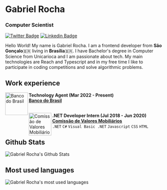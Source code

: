 # Gabriel Rocha

### Computer Scientist

[![Twitter Badge](https://img.shields.io/badge/-@gabrielrochamd-1da1f2?style=flat-square&labelColor=1da1f2&logo=twitter&logoColor=white&link=https://twitter.com/gabrielrochamd)](https://twitter.com/gabrielrochamd)
[![Linkedin Badge](https://img.shields.io/badge/-Gabriel%20Rocha-0e76a8?style=flat-square&labelColor=0e76a8&logo=Linkedin&logoColor=white&link=https://www.linkedin.com/in/gabrielrochamd/)](https://www.linkedin.com/in/gabrielrochamd/)

Hello World! My name is Gabriel Rocha. I am a frontend developer from **São Gonçalo**:brazil: living in **Brasília**:brazil:. I have Bachelor's degree in Computer Science from Unicarioca and I am passionate about tech. My main technologies are Reach and Typescript and in my free time I like to participate in coding competitions and solve algorithmic problems.

## Work experience
[<img align="left" alt="Banco do Brasil" src="https://pbs.twimg.com/profile_images/1509649873817288709/5iDS0EdZ_400x400.jpg" width="72" />](https://www.bb.com.br)

**Technology Agent (Mar 2022 - Present)**  
[**Banco do Brasil**](https://www.bb.com.br)  
<br />

[<img align="left" alt="Comissão de Valores Mobiliários" src="https://pbs.twimg.com/profile_images/1477289300043706370/eJ9qSZP5_400x400.jpg" width="72" />](https://www.gov.br/cvm)

**.NET Developer Intern (Jul 2018 - Jun 2020)**          
[**Comissão de Valores Mobiliários**](https://www.gov.br/cvm)  
`.NET` `C#` `Visual Basic .NET` `Javascript` `CSS` `HTML`

## Github Stats
![Gabriel Rocha's Github Stats](https://github-readme-stats.vercel.app/api?username=gabrielrochamd&amp;show_icons=true&theme=dark)

## Most used languages
![Gabriel Rocha's most used languages](https://github-readme-stats.vercel.app/api/top-langs/?username=gabrielrochamd&layout=compact&theme=dark)
